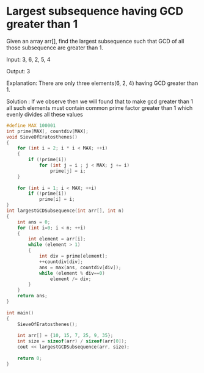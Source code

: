 # Largest subsequence having GCD greater than 1

Given an array arr[], find the largest subsequence such that GCD of all those subsequence are greater than 1.
    
Input: 3, 6, 2, 5, 4
    
Output: 3
    
Explanation: There are only three elements(6, 2, 4) having GCD greater than 1.
        
Solution :
If we observe then we will found that to make gcd greater than 1
all such elements must contain common prime factor greater than 1 which evenly divides all these values
```cpp
#define MAX 100001 
int prime[MAX], countdiv[MAX]; 
void SieveOfEratosthenes() 
{ 
    for (int i = 2; i * i < MAX; ++i) 
    { 
        if (!prime[i]) 
            for (int j = i ; j < MAX; j += i) 
                prime[j] = i; 
    } 
  
    for (int i = 1; i < MAX; ++i) 
        if (!prime[i]) 
            prime[i] = i; 
} 
int largestGCDSubsequence(int arr[], int n) 
{ 
    int ans = 0; 
    for (int i=0; i < n; ++i) 
    { 
        int element = arr[i]; 
        while (element > 1) 
        { 
            int div = prime[element]; 
            ++countdiv[div]; 
            ans = max(ans, countdiv[div]); 
            while (element % div==0) 
                element /= div; 
        } 
    } 
    return ans; 
} 
  
int main() 
{ 
    SieveOfEratosthenes(); 
  
    int arr[] = {10, 15, 7, 25, 9, 35}; 
    int size = sizeof(arr) / sizeof(arr[0]); 
    cout << largestGCDSubsequence(arr, size);
    
    return 0; 
} 
```
